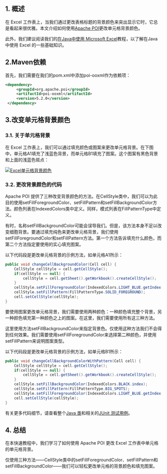 ## 1. 概述

在 Excel 工作表上，当我们通过更改表格标题的背景颜色来突出显示它时，它总是看起来很优雅。本文介绍如何使用[Apache POI](https://poi.apache.org/)更改单元格背景颜色。

此外，我们建议阅读我们的[在Java中使用 Microsoft Excel](https://www.baeldung.com/java-microsoft-excel)教程，以了解在Java中使用 Excel 的一些基础知识。

## 2.Maven依赖

首先，我们需要在我们的pom.xml中添加poi-ooxml作为依赖项：

```xml
<dependency>
     <groupId>org.apache.poi</groupId>
     <artifactId>poi-ooxml</artifactId>
     <version>5.2.0</version>
 </dependency>
```

## 3.改变单元格背景颜色

### 3.1. 关于单元格背景

在 Excel 工作表上，我们可以通过填充颜色或图案来更改单元格背景。在下图中，单元格A1填充了浅蓝色背景，而单元格B1填充了图案。这个图案有黑色背景和上面的浅蓝色斑点：

[![Excel单元格背景颜色](https://www.baeldung.com/wp-content/uploads/2021/11/ExcelCellBackgroundColor-300x78-1.png)](https://www.baeldung.com/wp-content/uploads/2021/11/ExcelCellBackgroundColor-300x78-1.png)

### 3.2. 更改背景颜色的代码

Apache POI 提供了三种改变背景颜色的方法。在CellStyle类中，我们可以为此目的使用setFillForegroundColor、setFillPattern和setFillBackgroundColor方法。颜色列表在IndexedColors类中定义。同样，模式列表在FillPatternType中定义。

有时，名称setFillBackgroundColor可能会误导我们。但是，该方法本身不足以改变细胞背景。要通过填充纯色来更改单元格背景，我们使用setFillForegroundColor和setFillPattern方法。第一个方法告诉填充什么颜色，而第二个方法指定要使用的实心填充图案。

以下代码段是更改单元格背景的示例方法，如单元格A1所示：

```java
public void changeCellBackgroundColor(Cell cell) {
    CellStyle cellStyle = cell.getCellStyle();
    if(cellStyle == null) {
        cellStyle = cell.getSheet().getWorkbook().createCellStyle();
    }
    cellStyle.setFillForegroundColor(IndexedColors.LIGHT_BLUE.getIndex());
    cellStyle.setFillPattern(FillPatternType.SOLID_FOREGROUND);
    cell.setCellStyle(cellStyle);
}

```

要使用图案更改单元格背景，我们需要使用两种颜色：一种颜色填充整个背景，另一种颜色填充第一种颜色之上的图案。在这里，我们需要使用所有这三种方法。

这里使用方法setFillBackgroundColor来指定背景色。仅使用这种方法我们不会得到任何效果。我们需要使用setFillForegroundColor来选择第二种颜色，并使用setFillPattern来说明图案类型。

以下代码段是更改单元格背景的示例方法，如单元格B1所示：

```java
public void changeCellBackgroundColorWithPattern(Cell cell) {
    CellStyle cellStyle = cell.getCellStyle();
    if(cellStyle == null) {
        cellStyle = cell.getSheet().getWorkbook().createCellStyle();
    }
    cellStyle.setFillBackgroundColor(IndexedColors.BLACK.index);
    cellStyle.setFillPattern(FillPatternType.BIG_SPOTS);
    cellStyle.setFillForegroundColor(IndexedColors.LIGHT_BLUE.getIndex());
    cell.setCellStyle(cellStyle);
}
```

有关更多代码细节，请查看整个[Java 类](https://github.com/eugenp/tutorials/blob/5e4e1e4af0917fc73e59860b77a20b4775c453e8/apache-poi/src/main/java/com/baeldung/poi/excel/cellstyle/CellStyleHandler.java)和相关的[JUnit 测试用例](https://github.com/eugenp/tutorials/blob/5e4e1e4af0917fc73e59860b77a20b4775c453e8/apache-poi/src/test/java/com/baeldung/poi/excel/cellstyle/CellStyleHandlerUnitTest.java)。

## 4. 总结

在本快速教程中，我们学习了如何使用 Apache POI 更改 Excel 工作表中单元格的单元格背景。

仅使用三种方法——CellStyle类中的setFillForegroundColor、setFillPattern和setFillBackgroundColor——我们可以轻松更改单元格的背景颜色和填充图案。